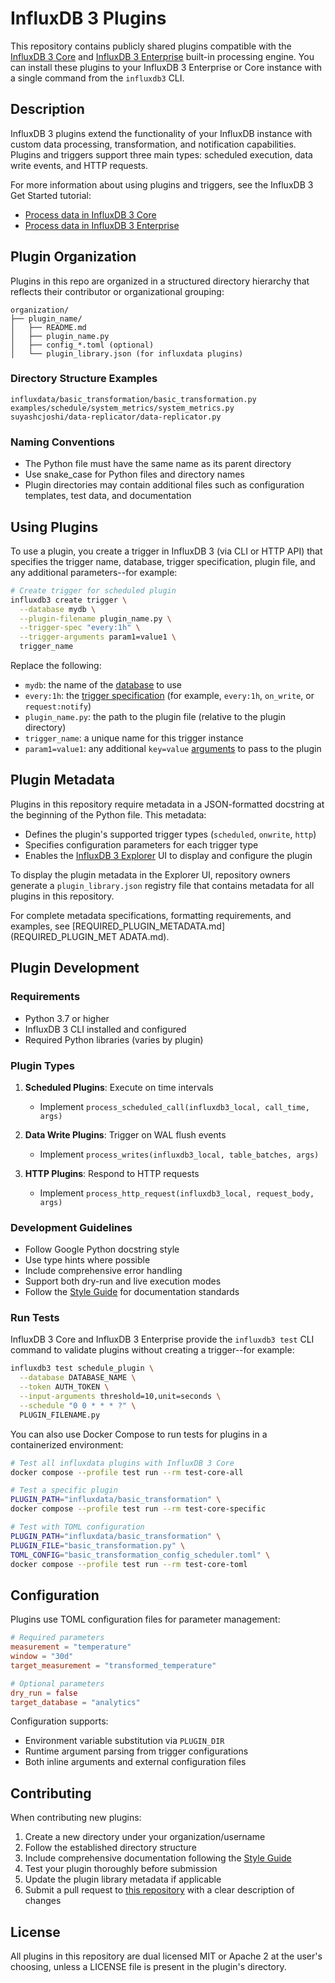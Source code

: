 # InfluxDB 3 Plugins

This repository contains publicly shared plugins compatible with the [InfluxDB 3 Core](https://www.influxdata.com/products/influxdb/) and [InfluxDB 3 Enterprise](https://www.influxdata.com/products/influxdb-3-enterprise/?dl=enterprise) built-in processing engine. You can install these plugins to your InfluxDB 3 Enterprise or Core instance with a single command from the `influxdb3` CLI.

## Description

InfluxDB 3 plugins extend the functionality of your InfluxDB instance with custom data processing, transformation, and notification capabilities. Plugins and triggers support three main types: scheduled execution, data write events, and HTTP requests.

For more information about using plugins and triggers, see the InfluxDB 3 Get Started tutorial:

-	[Process data in InfluxDB 3 Core](https://docs.influxdata.com/influxdb3/core/get-started/process/)
-	[Process data in InfluxDB 3 Enterprise](https://docs.influxdata.com/influxdb3/enterprise/get-started/process/)

## Plugin Organization

Plugins in this repo are organized in a structured directory hierarchy that reflects their contributor or organizational grouping:

	organization/
	├── plugin_name/
	│   ├── README.md
	│   ├── plugin_name.py
	│   ├── config_*.toml (optional)
	│   └── plugin_library.json (for influxdata plugins)

### Directory Structure Examples

	influxdata/basic_transformation/basic_transformation.py
	examples/schedule/system_metrics/system_metrics.py
	suyashcjoshi/data-replicator/data-replicator.py

### Naming Conventions

-	The Python file must have the same name as its parent directory
-	Use snake_case for Python files and directory names
-	Plugin directories may contain additional files such as configuration templates, test data, and documentation

## Using Plugins

To use a plugin, you create a trigger in InfluxDB 3 (via CLI or HTTP API) that specifies the trigger name, database, trigger specification, plugin file, and any additional parameters--for example:

```bash
# Create trigger for scheduled plugin
influxdb3 create trigger \
  --database mydb \
  --plugin-filename plugin_name.py \
  --trigger-spec "every:1h" \
  --trigger-arguments param1=value1 \
  trigger_name
```

Replace the following:

-	`mydb`: the name of the [database](https://docs.influxdata.com/influxdb3/core/admin/databases/) to use
-	`every:1h`: the [trigger specification](https://docs.influxdata.com/influxdb3/core/get-started/process/#trigger-specifications) (for example, `every:1h`, `on_write`, or `request:notify`)
-	`plugin_name.py`: the path to the plugin file (relative to the plugin directory)
-	`trigger_name`: a unique name for this trigger instance
-	`param1=value1`: any additional `key=value` [arguments](https://docs.influxdata.com/influxdb3/core/plugins/#pass-arguments-to-plugins) to pass to the plugin

## Plugin Metadata

Plugins in this repository require metadata in a JSON-formatted docstring at the beginning of the Python file. This metadata:

-	Defines the plugin's supported trigger types (`scheduled`, `onwrite`, `http`)
-	Specifies configuration parameters for each trigger type
-	Enables the [InfluxDB 3 Explorer](https://docs.influxdata.com/influxdb3/explorer/) UI to display and configure the plugin

To display the plugin metadata in the Explorer UI, repository owners generate a `plugin_library.json` registry file that contains metadata for all plugins in this repository.

For complete metadata specifications, formatting requirements, and examples, see [REQUIRED_PLUGIN_METADATA.md](REQUIRED_PLUGIN_MET
ADATA.md).

## Plugin Development

### Requirements

-	Python 3.7 or higher
-	InfluxDB 3 CLI installed and configured
-	Required Python libraries (varies by plugin)

### Plugin Types

1.	**Scheduled Plugins**: Execute on time intervals

	-	Implement `process_scheduled_call(influxdb3_local, call_time, args)`  

2.	**Data Write Plugins**: Trigger on WAL flush events

	-	Implement `process_writes(influxdb3_local, table_batches, args)`  

3.	**HTTP Plugins**: Respond to HTTP requests

	-	Implement `process_http_request(influxdb3_local, request_body, args)`

### Development Guidelines

-	Follow Google Python docstring style
-	Use type hints where possible
-	Include comprehensive error handling
-	Support both dry-run and live execution modes
-	Follow the [Style Guide](CONTRIBUTING.md) for documentation standards

### Run Tests

InfluxDB 3 Core and InfluxDB 3 Enterprise provide the `influxdb3 test` CLI command to validate plugins without creating a trigger--for example:

```bash
influxdb3 test schedule_plugin \
  --database DATABASE_NAME \
  --token AUTH_TOKEN \
  --input-arguments threshold=10,unit=seconds \
  --schedule "0 0 * * * ?" \
  PLUGIN_FILENAME.py
```

You can also use Docker Compose to run tests for plugins in a containerized environment:

```bash
# Test all influxdata plugins with InfluxDB 3 Core
docker compose --profile test run --rm test-core-all

# Test a specific plugin
PLUGIN_PATH="influxdata/basic_transformation" \
docker compose --profile test run --rm test-core-specific

# Test with TOML configuration
PLUGIN_PATH="influxdata/basic_transformation" \
PLUGIN_FILE="basic_transformation.py" \
TOML_CONFIG="basic_transformation_config_scheduler.toml" \
docker compose --profile test run --rm test-core-toml
```

## Configuration

Plugins use TOML configuration files for parameter management:

```toml
# Required parameters
measurement = "temperature"
window = "30d"
target_measurement = "transformed_temperature"

# Optional parameters
dry_run = false
target_database = "analytics"
```

Configuration supports:

-	Environment variable substitution via `PLUGIN_DIR`
-	Runtime argument parsing from trigger configurations
-	Both inline arguments and external configuration files

## Contributing

When contributing new plugins:

1.	Create a new directory under your organization/username
2.	Follow the established directory structure
3.	Include comprehensive documentation following the [Style Guide](STYLE_GUIDE.md)
4.	Test your plugin thoroughly before submission
5.	Update the plugin library metadata if applicable
6.	Submit a pull request to [this repository](https://github.com/influxdata/influxdb3_plugins) with a clear description of changes

## License

All plugins in this repository are dual licensed MIT or Apache 2 at the user's choosing, unless a LICENSE file is present in the plugin's directory.
